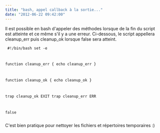 ```yaml
---
title: "bash, appel callback à la sortie..."
date: "2012-06-22 09:42:00"
---
```

Il est possible en bash d'appeler des méthodes lorsque de la fin du script est atteinte et ce même s'il y a une erreur.  Ci-dessous, le script appellera cleanup_err puis cleanup_ok lorsque false sera atteint.  <code><pre>
#!/bin/bash
set -e

function cleanup_err {
  echo cleanup_err
}

function cleanup_ok {
  echo cleanup_ok
}
  
trap cleanup_ok EXIT
trap cleanup_err ERR
  
false
</pre></code> C'est bien pratique pour nettoyer les fichiers et répertoires temporaires :)
